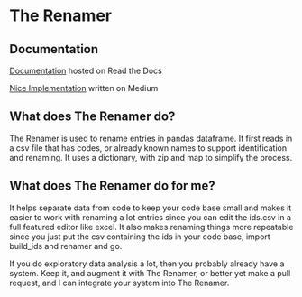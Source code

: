 #  The Renamer

## Documentation 
[Documentation](https://the-renamer.readthedocs.io/en/latest/) hosted on Read the Docs 

[Nice Implementation](https://rowlando13.medium.com/the-renamer-e7592d4baf2a) written on Medium

## What does The Renamer do?

The Renamer is used to rename entries in pandas dataframe. It first reads in a csv file that has codes, or already known names to support identification and renaming. It uses a dictionary, with zip and map to simplify the process.

## What does The Renamer do for me? 

It helps separate data from code to keep your code base small and makes it easier to work with renaming a lot entries since you can edit the ids.csv in a full featured editor like excel. It also makes renaming things more repeatable since you just put the csv containing the ids in your code base, import build_ids and renamer and go.

If you do exploratory data analysis a lot, then you probably already have a system. Keep it, and augment it with The Renamer, or better yet make a pull request, and I can integrate your system into The Renamer. 

